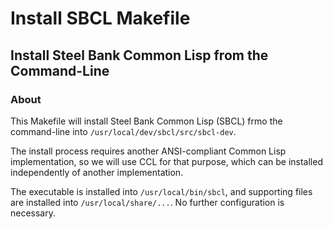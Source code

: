 # Install SBCL Makefile
## Install Steel Bank Common Lisp from the Command-Line
### About

This Makefile will install Steel Bank Common Lisp (SBCL) frmo the command-line into
`/usr/local/dev/sbcl/src/sbcl-dev`.

The install process requires another ANSI-compliant Common Lisp implementation, so we will use CCL for that purpose, which can be installed independently of another implementation.

The executable is installed into `/usr/local/bin/sbcl`, and supporting files are installed into `/usr/local/share/...`.  No further configuration is necessary.
